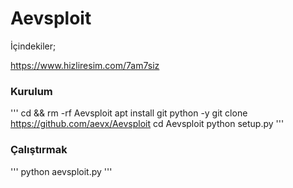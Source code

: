 # Aevsploit

İçindekiler;

https://www.hizliresim.com/7am7siz


### Kurulum
'''
cd && rm -rf Aevsploit
apt install git python -y
git clone https://github.com/aevx/Aevsploit
cd Aevsploit
python setup.py
'''
### Çalıştırmak
'''
python aevsploit.py
'''
